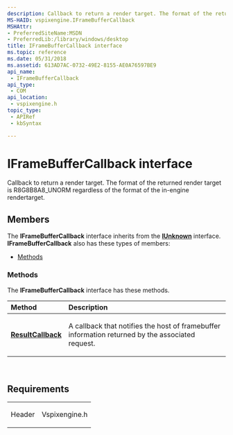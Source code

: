 ```yaml
---
description: Callback to return a render target. The format of the returned render target is R8G8B8A8\_UNORM regardless of the format of the in-engine rendertarget.
MS-HAID: vspixengine.IFrameBufferCallback
MSHAttr:
- PreferredSiteName:MSDN
- PreferredLib:/library/windows/desktop
title: IFrameBufferCallback interface
ms.topic: reference
ms.date: 05/31/2018
ms.assetid: 613AD7AC-0732-49E2-8155-AE0A76597BE9
api_name: 
 - IFrameBufferCallback
api_type: 
 - COM
api_location: 
 - vspixengine.h
topic_type: 
 - APIRef
 - kbSyntax

---
```


# <span id="vspixengine.iframebuffercallback"></span>IFrameBufferCallback interface

Callback to return a render target. The format of the returned render target is R8G8B8A8\_UNORM regardless of the format of the in-engine rendertarget.

## Members

The **IFrameBufferCallback** interface inherits from the [**IUnknown**](/windows/desktop/api/unknwn/nn-unknwn-iunknown) interface. **IFrameBufferCallback** also has these types of members:

-   [Methods](#methods)

### <span id="methods"></span>Methods

The **IFrameBufferCallback** interface has these methods.

<table><colgroup><col  /><col  /></colgroup><thead><tr class="header"><th style="text-align: left;">Method</th><th style="text-align: left;">Description</th></tr></thead><tbody><tr class="odd"><td style="text-align: left;"><a href="/windows/desktop/direct3dtools/iframebuffercallback-resultcallback-dword-dword-dword-dword-double-dword-byte-arr"><strong>ResultCallback</strong></a></td><td style="text-align: left;"><p>A callback that notifies the host of framebuffer information returned by the associated request.</p></td></tr></tbody></table>

 

## Requirements

<table><colgroup><col  /><col  /></colgroup><tbody><tr class="odd"><td><p>Header</p></td><td>Vspixengine.h</td></tr></tbody></table>

 

 
